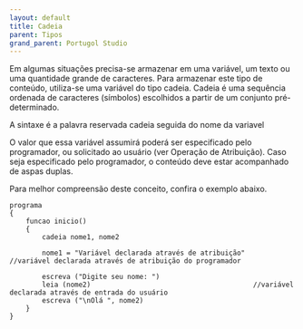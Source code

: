```yaml
---
layout: default
title: Cadeia
parent: Tipos
grand_parent: Portugol Studio
---
```


Em algumas situações precisa-se armazenar em uma variável, um texto ou uma quantidade grande de caracteres. Para armazenar este tipo de conteúdo, utiliza-se uma variável do tipo cadeia. Cadeia é uma sequência ordenada de caracteres (símbolos) escolhidos a partir de um conjunto pré-determinado.

A sintaxe é a palavra reservada cadeia seguida do nome da variavel

O valor que essa variável assumirá poderá ser especificado pelo programador, ou solicitado ao usuário (ver Operação de Atribuição). Caso seja especificado pelo programador, o conteúdo deve estar acompanhado de aspas duplas. 

Para melhor compreensão deste conceito, confira o exemplo abaixo.

```
programa
{
    funcao inicio()
	{
		cadeia nome1, nome2

		nome1 = "Variável declarada através de atribuição"		//variável declarada através de atribuição do programador

		escreva ("Digite seu nome: ")
		leia (nome2)										//variável declarada através de entrada do usuário
		escreva ("\nOlá ", nome2) 
	}
}

```

